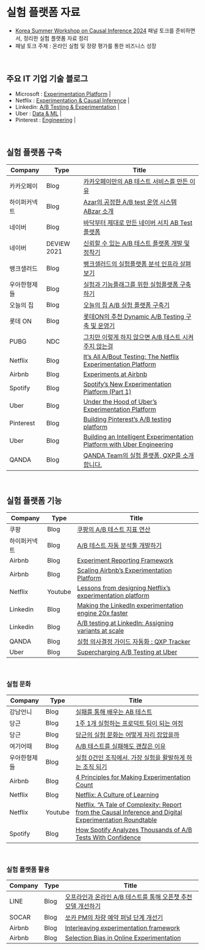 # 실험 플랫폼 자료
- [Korea Summer Workshop on Causal Inference 2024](https://sites.google.com/view/causal-inference2024) 패널 토크를 준비하면서, 정리한 실험 플랫폼 자료 정리
- 패널 토크 주제 : 온라인 실험 및 정량 평가를 통한 비즈니스 성장


<br>

## 주요 IT 기업 기술 블로그
- Microsoft : [Experimentation Platform](https://www.microsoft.com/en-us/research/group/experimentation-platform-exp/) |
- Netflix : [Experimentation & Causal Inference](https://research.netflix.com/research-area/experimentation-and-causal-inference) |
- Linkedin: [A/B Testing & Experimentation](https://www.linkedin.com/blog/engineering/ab-testing-experimentation) |
- Uber : [Data & ML](https://www.uber.com/en-KR/blog/engineering/data/?uclick_id=95eafdb7-907e-4793-9a2d-38f0d6a38820) |
- Pinterest : [Engineering](https://medium.com/@Pinterest_Engineering) |


<br>

## 실험 플랫폼 구축
| Company | Type | Title |
|---------|---------|-----------------------------------------------------|
| 카카오페이 | Blog | [카카오페이만의 AB 테스트 서비스를 만든 이유](https://tech.kakaopay.com/post/kakaopay-growth-platform-abtest/) |
| 하이퍼커넥트 | Blog | [Azar의 공정한 A/B test 운영 시스템 ABzar 소개](https://hyperconnect.github.io/2020/08/26/azar-ab-test.html) |
| 네이버 | Blog | [바닥부터 제대로 만든 네이버 서치 AB Test 플랫폼](https://brunch.co.kr/@lifidea/42) |
| 네이버 | DEVIEW 2021 | [신뢰할 수 있는 A/B 테스트 플랫폼 개발 및 정착기](https://tv.naver.com/v/23651289) |
| 뱅크샐러드 | Blog | [뱅크샐러드의 실험플랫폼 분석 인프라 살펴보기](https://blog.banksalad.com/tech/experiment-platform-analysis-architecture/) |
| 우아한형제들 | Blog | [실험과 기능플래그를 위한 실험플랫폼 구축하기](https://techblog.woowahan.com/9935/) |
| 오늘의 집 | Blog | [오늘의 집 A/B 실험 플랫폼 구축기](https://www.bucketplace.com/post/2021-10-29-오늘의집-a-b-실험-플랫폼-구축기/) |
| 롯데 ON | Blog | [롯데ON의 추천 Dynamic A/B Testing 구축 및 운영기](https://techblog.lotteon.com/롯데on의-추천-dynamic-a-b-testing-구축-및-운영기-c5c52ebbc92f) |
| PUBG | NDC | [그치만 이렇게 하지 않으면 A/B 테스트 시켜주지 않는걸](https://www.youtube.com/watch?v=-awjLPFeLaY) |
| Netflix | Blog | [It’s All A/Bout Testing: The Netflix Experimentation Platform](https://netflixtechblog.com/its-all-a-bout-testing-the-netflix-experimentation-platform-4e1ca458c15) |
| Airbnb | Blog | [Experiments at Airbnb](https://medium.com/airbnb-engineering/experiments-at-airbnb-e2db3abf39e7) |
| Spotify | Blog | [Spotify’s New Experimentation Platform (Part 1)](https://engineering.atspotify.com/2020/10/spotifys-new-experimentation-platform-part-1/) |
| Uber | Blog | [Under the Hood of Uber’s Experimentation Platform](https://www.uber.com/en-KR/blog/xp/) |
| Pinterest | Blog | [Building Pinterest’s A/B testing platform](https://medium.com/pinterest-engineering/building-pinterests-a-b-testing-platform-ab4934ace9f4) |
| Uber | Blog | [Building an Intelligent Experimentation Platform with Uber Engineering](https://www.uber.com/en-KR/blog/experimentation-platform/) |
| QANDA | Blog |  [QANDA Team의 실험 플랫폼, QXP를 소개합니다.](https://blog.mathpresso.com/qanda-team-의-실험-플랫폼-qxp-를-소개합니다-e8a0abfbbb8e) |

<br>

## 실험 플랫폼 기능
| Company | Type | Title |
|---------|---------|-----------------------------------------------------|
| 쿠팡 | Blog | [쿠팡의 A/B 테스트 지표 연산](https://medium.com/coupang-engineering/calculating-a-b-test-metrics-d3f6dff14c73) |
| 하이퍼커넥트 | Blog | [A/B 테스트 자동 분석툴 개발하기](https://hyperconnect.github.io/2021/02/26/auto-stats-test.html) |
| Airbnb | Blog | [Experiment Reporting Framework](https://medium.com/airbnb-engineering/experiment-reporting-framework-4e3fcd29e6c0) |
| Airbnb | Blog | [Scaling Airbnb’s Experimentation Platform](https://medium.com/airbnb-engineering/https-medium-com-jonathan-parks-scaling-erf-23fd17c91166) |
| Netflix | Youtube | [Lessons from designing Netflix’s experimentation platform](https://www.youtube.com/watch?v=uK-Nf12Qtw8) |
| Linkedin | Blog | [Making the LinkedIn experimentation engine 20x faster](https://www.linkedin.com/blog/engineering/ab-testing-experimentation/making-the-linkedin-experimentation-engine-20x-faster) |
| Linkedin | Blog | [A/B testing at LinkedIn: Assigning variants at scale](https://www.linkedin.com/blog/engineering/ab-testing-experimentation/a-b-testing-variant-assignment) |
| QANDA | Blog | [실험 의사결정 가이드 자동화 : QXP Tracker](https://blog.mathpresso.com/실험-tracking-b3e5ba7b3004) |
| Uber | Blog | [Supercharging A/B Testing at Uber](https://www.uber.com/en-KR/blog/supercharging-a-b-testing-at-uber/) 

<br>

### 실험 문화
| Company | Type | Title |
|---------|---------|-----------------------------------------------------|
| 강남언니 | Blog | [실패를 통해 배우는 AB 테스트](https://blog.gangnamunni.com/post/AB-test-Baisc) |
| 당근 | Blog | [1주 1개 실험하는 프로덕트 팀이 되는 여정](https://about.daangn.com/blog/archive/당근마켓-실험문화-데이터가치화팀/) |
| 당근 | Blog | [당근의 실험 문화는 어떻게 자리 잡았을까](https://about.daangn.com/blog/archive/당근-실험-문화-pm-데이터/) |
| 여기어때 | Blog | [A/B 테스트를 실패해도 괜찮은 이유](https://techblog.gccompany.co.kr/a-b-테스트를-실패해도-괜찮은-이유-c1ace9169823) |
| 우아한형제들 | Blog | [실험 0건인 조직에서, 가장 실험을 활발하게 하는 조직 되기](https://techblog.woowahan.com/13726/) |
| Airbnb | Blog | [4 Principles for Making Experimentation Count](https://medium.com/airbnb-engineering/4-principles-for-making-experimentation-count-7a5f1a5268a) |
| Netflix | Blog | [Netflix: A Culture of Learning](https://netflixtechblog.com/netflix-a-culture-of-learning-394bc7d0f94c) |
| Netflix | Youtube | [Netflix, “A Tale of Complexity: Report from the Causal Inference and Digital Experimentation Roundtable](https://www.youtube.com/watch?v=hKlnvaESwd8) |
| Spotify | Blog | [How Spotify Analyzes Thousands of A/B Tests With Confidence](https://www.youtube.com/watch?v=qv6Rn8uQCLY) |

<br>

### 실험 플랫폼 활용
| Company | Type | Title |
|---------|---------|-----------------------------------------------------|
| LINE | Blog | [오프라인과 온라인 A/B 테스트를 통해 오픈챗 추천 모델 개선하기](https://techblog.lycorp.co.jp/ko/improve-openchat-recommendation-model-with-offline-and-online-ab-test) |
| SOCAR | Blog | [쏘카 PM의 차량 예약 퍼널 단계 개선기](https://tech.socarcorp.kr/product/2022/06/02/reservation-funnel-improvement-with-abtest.html) |
| Airbnb | Blog | [Interleaving experimentation framework](https://medium.com/airbnb-engineering/beyond-a-b-test-speeding-up-airbnb-search-ranking-experimentation-through-interleaving-7087afa09c8e) |
| Airbnb | Blog | [Selection Bias in Online Experimentation](https://medium.com/airbnb-engineering/selection-bias-in-online-experimentation-c3d67795cceb) |
